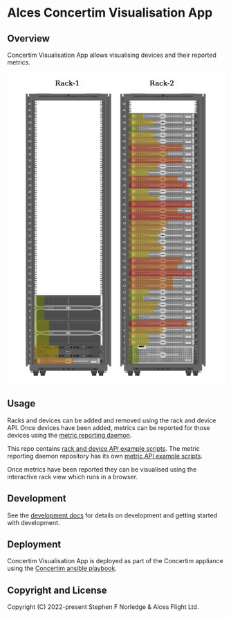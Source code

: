 # Alces Concertim Visualisation App

## Overview

Concertim Visualisation App allows visualising devices and their reported metrics.

![racks with metrics](images/racks-with-metrics.png)

## Usage

Racks and devices can be added and removed using the rack and device API.  Once
devices have been added, metrics can be reported for those devices using the
[metric reporting
daemon](https://github.com/alces-flight/concertim-metric-reporting-daemon).

This repo contains [rack and device API example scripts](docs/api/examples).
The metric reporting daemon repository has its own [metric API example
scripts](https://github.com/alces-flight/concertim-metric-reporting-daemon/tree/main/docs/examples).

Once metrics have been reported they can be visualised using the interactive
rack view which runs in a browser.

## Development

See the [development docs](docs/DEVELOPMENT.md) for details on development and
getting started with development.

## Deployment

Concertim Visualisation App is deployed as part of the Concertim appliance
using the [Concertim ansible
playbook](https://github.com/alces-flight/concertim-ansible-playbook).

## Copyright and License

Copyright (C) 2022-present Stephen F Norledge & Alces Flight Ltd.
